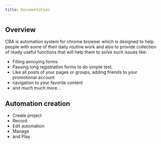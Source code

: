 ```yaml
---
title: Documentation
---
```


## Overview

CBA is automation system for chrome browser which is designed to help people with some of their daily routine work and also to provide collection of ready useful functions that will help them to solve such issues like:

- Filling annoying forms
- Passing long registration forms to do simple test.
- Like all posts of your pages or groups, adding friends to your promotional account
- navigation to your favorite content
- and much much more...

## Automation creation

- Create project
- Record
- Edit automation
- Manage
- and Play